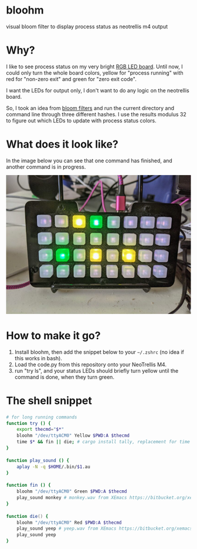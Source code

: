 # bloohm
visual bloom filter to display process status as neotrellis m4 output

# Why?
I like to see process status on my very bright [RGB LED board](https://www.adafruit.com/product/4020).
Until now, I could only turn the whole board colors, yellow for "process running" with red for "non-zero exit" and green for "zero exit code".

I want the LEDs for output only, I don't want to do any logic on the neotrellis board.

So, I took an idea from [bloom filters](https://en.wikipedia.org/wiki/Bloom_filter) and run the current directory and command line through three different hashes.
I use the results modulus 32 to figure out which LEDs to update with process status colors.

# What does it look like?

In the image below you can see that one command has finished, and another command is in progress.

![bloohm](bloohm.jpg)

# How to make it go?
1. Install bloohm, then add the snippet below to your `~/.zshrc` (no idea if this works in bash).
2. Load the code.py from this repository onto your NeoTrellis M4.
3. run "try ls", and your status LEDs should briefly turn yellow until the command is done, when they turn green.

# The shell snippet

```zsh
# for long running commands
function try () {
	export thecmd="$*"
	bloohm "/dev/ttyACM0" Yellow $PWD:A $thecmd
	time $* && fin || die; # cargo install tally, replacement for time
}

function play_sound () {
	aplay -N -q $HOME/.bin/$1.au
}

function fin () {
	bloohm "/dev/ttyACM0" Green $PWD:A $thecmd
	play_sound monkey # monkey.wav from XEmacs https://bitbucket.org/xemacs/sounds-wav/src
}

function die() {
	bloohm "/dev/ttyACM0" Red $PWD:A $thecmd
	play_sound yeep # yeep.wav from XEmacs https://bitbucket.org/xemacs/sounds-wav/src
	play_sound yeep
}
```

